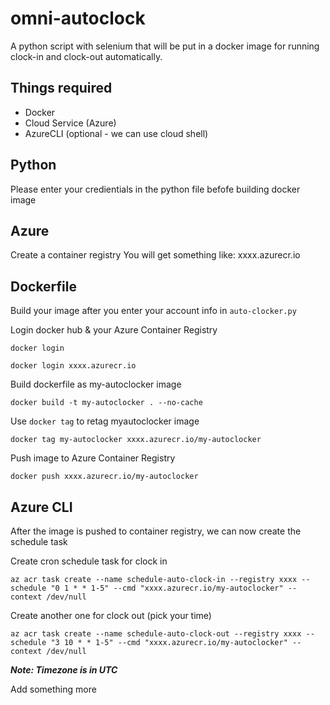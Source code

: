 # omni-autoclock
A python script with selenium that will be put in a docker image for running clock-in and clock-out automatically.

## Things required
- Docker
- Cloud Service (Azure)
- AzureCLI (optional - we can use cloud shell)

## Python
Please enter your credientials in the python file befofe building docker image

## Azure
Create a container registry 
You will get something like: xxxx.azurecr.io

## Dockerfile
Build your image after you enter your account info in `auto-clocker.py`

Login docker hub & your Azure Container Registry
```
docker login
```
```
docker login xxxx.azurecr.io
```

Build dockerfile as my-autoclocker image
```
docker build -t my-autoclocker . --no-cache
```

Use `docker tag` to retag myautoclocker image
```
docker tag my-autoclocker xxxx.azurecr.io/my-autoclocker
```

Push image to Azure Container Registry
```
docker push xxxx.azurecr.io/my-autoclocker
```

## Azure CLI
After the image is pushed to container registry, we can now create the schedule task

Create cron schedule task for clock in
```
az acr task create --name schedule-auto-clock-in --registry xxxx --schedule "0 1 * * 1-5" --cmd "xxxx.azurecr.io/my-autoclocker" --context /dev/null
```

Create another one for clock out (pick your time)
```
az acr task create --name schedule-auto-clock-out --registry xxxx --schedule "3 10 * * 1-5" --cmd "xxxx.azurecr.io/my-autoclocker" --context /dev/null
```

***Note: Timezone is in UTC***


Add something more